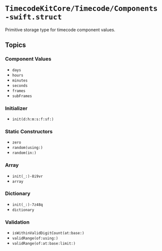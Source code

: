 # ``TimecodeKitCore/Timecode/Components-swift.struct``

Primitive storage type for timecode component values.

## Topics

### Component Values

- ``days``
- ``hours``
- ``minutes``
- ``seconds``
- ``frames``
- ``subFrames``

### Initializer

- ``init(d:h:m:s:f:sf:)``

### Static Constructors

- ``zero``
- ``random(using:)``
- ``random(in:)``

### Array

- ``init(_:)-8i9vr``
- ``array``

### Dictionary

- ``init(_:)-7z48q``
- ``dictionary``

### Validation

- ``isWithinValidDigitCount(at:base:)``
- ``validRange(of:using:)``
- ``validRange(of:at:base:limit:)``
